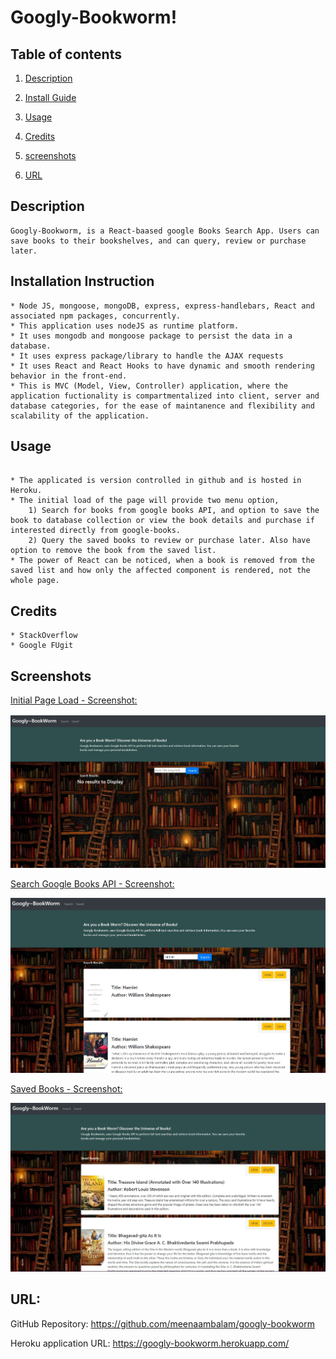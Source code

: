 # Googly-Bookworm!

## Table of contents

1. [Description](#description)

2. [Install Guide](#install)

3. [Usage](#usage)

4. [Credits](#credits)

5. [screenshots](#screenshots)

6. [URL](#url)
        
<div id="description"/>
        
## Description
```
Googly-Bookworm, is a React-baased google Books Search App. Users can save books to their bookshelves, and can query, review or purchase later.
```
        
<div id="install"/>
        
## Installation Instruction
```
* Node JS, mongoose, mongoDB, express, express-handlebars, React and associated npm packages, concurrently. 
* This application uses nodeJS as runtime platform. 
* It uses mongodb and mongoose package to persist the data in a database. 
* It uses express package/library to handle the AJAX requests
* It uses React and React Hooks to have dynamic and smooth rendering behavior in the front-end. 
* This is MVC (Model, View, Controller) application, where the application fuctionality is compartmentalized into client, server and database categories, for the ease of maintanence and flexibility and scalability of the application.
```
        
<div id="usage"/>
        
## Usage
```

* The applicated is version controlled in github and is hosted in Heroku. 
* The initial load of the page will provide two menu option,
    1) Search for books from google books API, and option to save the book to database collection or view the book details and purchase if interested directly from google-books.
    2) Query the saved books to review or purchase later. Also have option to remove the book from the saved list.
* The power of React can be noticed, when a book is removed from the saved list and how only the affected component is rendered, not the whole page.
```

<div id="credits"/>
        
## Credits
```
* StackOverflow
* Google FUgit 
```       
       
<div id="screenshots"/>
        
## Screenshots

<ins>Initial Page Load - Screenshot:</ins>

![Screen #1](./client/public/ReadMePics/Screenshot_LandingPage.jpg)

<ins>Search Google Books API - Screenshot:</ins>

![Screen #2](./client/public/ReadMePics/Screenshot_Search_GoogleBooksAPI.jpg)

<ins>Saved Books - Screenshot:</ins>

![Screen #2](./client/public/ReadMePics/Screenshot_Saved_Books.jpg)

    
      
<div id="url"/>
        
## URL:

GitHub Repository: https://github.com/meenaambalam/googly-bookworm

Heroku application URL: https://googly-bookworm.herokuapp.com/
